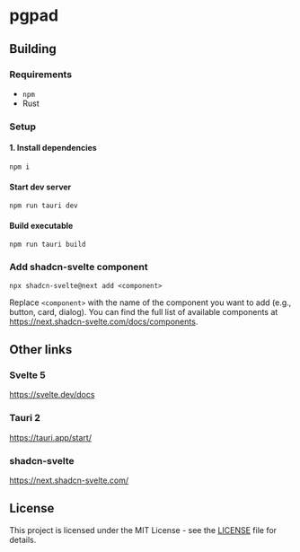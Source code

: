 # pgpad

## Building

### Requirements

* `npm`
* Rust

### Setup

#### 1. Install dependencies

```
npm i
```

#### Start dev server

```
npm run tauri dev
```

#### Build executable

```
npm run tauri build
```

### Add shadcn-svelte component

```
npx shadcn-svelte@next add <component>
```

Replace `<component>` with the name of the component you want to add (e.g., button, card, dialog). You can find the full list of available components at https://next.shadcn-svelte.com/docs/components.

## Other links

### Svelte 5

https://svelte.dev/docs

### Tauri 2

https://tauri.app/start/

### shadcn-svelte

https://next.shadcn-svelte.com/

## License

This project is licensed under the MIT License - see the [LICENSE](LICENSE) file for details.
